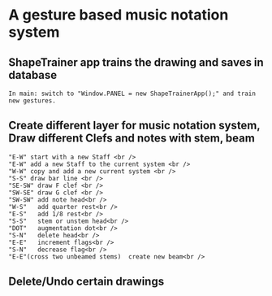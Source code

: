 # A gesture based music notation system

##  ShapeTrainer app trains the drawing and saves in database
    In main: switch to "Window.PANEL = new ShapeTrainerApp();" and train new gestures.

##  Create different layer for music notation system, Draw different Clefs and notes with stem, beam
    "E-W" start with a new Staff <br />
    "E-W" add a new Staff to the current system <br />
    "W-W" copy and add a new current system <br />
    "S-S" draw bar line <br />
    "SE-SW" draw F clef <br />
    "SW-SE" draw G clef <br />
    "SW-SW" add note head<br />
    "W-S"   add quarter rest<br />
    "E-S"   add 1/8 rest<br />
    "S-S"   stem or unstem head<br />
    "DOT"   augmentation dot<br />
    "S-N"   delete head<br />
    "E-E"   increment flags<br />
    "S-N"   decrease flag<br />
    "E-E"(cross two unbeamed stems)  create new beam<br />

##  Delete/Undo certain drawings